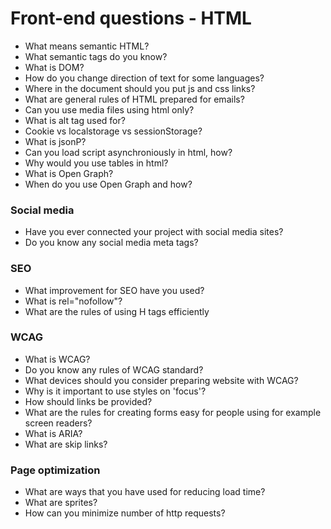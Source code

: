 # Front-end questions - HTML

* What means semantic HTML?
* What semantic tags do you know?
* What is DOM?
* How do you change direction of text for some languages?
* Where in the document should you put js and css links?
* What are general rules of HTML prepared for emails?
* Can you use media files using html only?
* What is alt tag used for?
* Cookie vs localstorage vs sessionStorage?
* What is jsonP?
* Can you load script asynchroniously in html, how?
* Why would you use tables in html?
* What is Open Graph?
* When do you use Open Graph and how?

### Social media

* Have you ever connected your project with social media sites?
* Do you know any social media meta tags?

### SEO

* What improvement for SEO have you used?
* What is rel="nofollow"?
* What are the rules of using H tags efficiently

### WCAG

* What is WCAG?
* Do you know any rules of WCAG standard?
* What devices should you consider preparing website with WCAG?
* Why is it important to use styles on 'focus'?
* How should links be provided?
* What are the rules for creating forms easy for people using for example screen readers?
* What is ARIA?
* What are skip links?

### Page optimization

* What are ways that you have used for reducing load time?
* What are sprites?
* How can you minimize number of http requests?
